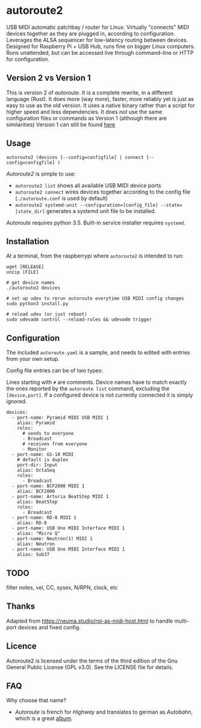 # autoroute2
USB MIDI automatic patchbay / router for Linux. 
Virtually "connects" MIDI devices together as they are plugged in, according to configuration.
Leverages the ALSA sequencer for low-latency routing between devices. 
Designed for Raspberry Pi + USB Hub, runs fine on bigger Linux computers.
Runs unattended, but can be accessed live through command-line or HTTP for configuration.

## Version 2 vs Version 1
This is version 2 of _autoroute_. 
It is a complete rewrite, in a different language (Rust). 
It does more (way more), faster, more reliably yet is just as easy to use as the old version.
It uses a native binary rather than a script for higher speed and less dependencies. 
It does _not_ use the same configuration files or commands as Version 1 (although there are similarities)
Version 1 can still be found [here](https://github.com/fralalonde/autoroute)
 
## Usage

`autoroute2 (devices [--config=configfile] | connect [--config=configfile] )`

_Autoroute2_ is simple to use:
- `autoroute2 list` shows all available USB MIDI device ports
- `autoroute2 connect` wires devices together according to the config file (`./autoroute.conf` is used by default)
- `autoroute2 systemd-unit --configuration=[config_file] --state=[state_dir]` generates a systemd unit file to be installed.

_Autoroute_ requires python 3.5. Built-in service installer requires `systemd`.

## Installation

At a terminal, from the raspberrypi where `autoroute2` is intended to run:

```
wget [RELEASE]
unzip [FILE]

# get device names
./autoroute2 devices

# set up udev to rerun autoroute everytime USB MIDI config changes
sudo python3 install.py

# reload udev (or just reboot)
sudo udevadm control --reload-rules && udevadm trigger
```

## Configuration

The included `autoroute.yaml` is a sample, and needs to edited with entries from your own setup.

Config file entries can be of two types:

Lines starting with `#` are comments.
Device names have to match exactly the ones reported by the `autoroute list` command, excluding the `[device,port]`. 
If a configured device is not currently connected it is simply ignored.

```
devices:
  - port-name: Pyramid MIDI USB MIDI 1
    alias: Pyramid
    roles:
      # sends to everyone
      - Broadcast
      # receives from everyone
      - Monitor
  - port-name: GS-10 MIDI
    # default is duplex
    port-dir: Input
    alias: OctaSeq
    roles:
      - Broadcast
  - port-name: BCF2000 MIDI 1
    alias: BCF2000
  - port-name: Arturia BeatStep MIDI 1
    alias: BeatStep
    roles:
      - Broadcast
  - port-name: RD-8 MIDI 1
    alias: RD-8
  - port-name: USB Uno MIDI Interface MIDI 1
    alias: "Micro Q"
  - port-name: Neutron(1) MIDI 1
    alias: Neutron
  - port-name: USB Uno MIDI Interface MIDI 1
    alias: Sub37
```

## TODO
filter notes, vel, CC, sysex, N/RPN, clock, etc

## Thanks
Adapted from https://neuma.studio/rpi-as-midi-host.html to handle multi-port devices and fixed config.

## Licence
Autoroute2 is licensed under the terms of the third edition of the Gnu General Public License (GPL v3.0).
See the LICENSE file for details.

## FAQ
Why choose that name?
- _Autoroute_ is french for _Highway_ and translates to german as _Autobahn_, which is a great [album](https://en.wikipedia.org/wiki/Autobahn_%28album%29).

